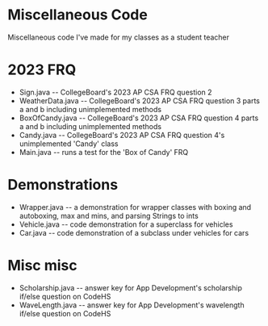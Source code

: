 # Miscellaneous Code
 Miscellaneous code I've made for my classes as a student teacher

# 2023 FRQ
 <ul>
  <li> Sign.java -- CollegeBoard's 2023 AP CSA FRQ question 2 </li>
  <li> WeatherData.java -- CollegeBoard's 2023 AP CSA FRQ question 3 parts a and b including unimplemented methods </li>
  <li> BoxOfCandy.java -- CollegeBoard's 2023 AP CSA FRQ question 4 parts a and b including unimplemented methods </li>
  <li> Candy.java -- CollegeBoard's 2023 AP CSA FRQ question 4's unimplemented 'Candy' class </li>
  <li> Main.java -- runs a test for the 'Box of Candy' FRQ </li>
 </ul>

 # Demonstrations
  <ul>
   <li> Wrapper.java -- a demonstration for wrapper classes with boxing and autoboxing, max and mins, and parsing Strings to ints  </li>
   <li> Vehicle.java -- code demonstration for a superclass for vehicles </li>
   <li> Car.java -- code demonstration of a subclass under vehicles for cars </li>
  </ul>

# Misc misc
  <ul>
   <li> Scholarship.java -- answer key for App Development's scholarship if/else question on CodeHS </li>
   <li> WaveLength.java -- answer key for App Development's wavelength if/else question on CodeHS </li>
  </ul>
